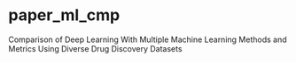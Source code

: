 # paper_ml_cmp
Comparison of Deep Learning With Multiple Machine Learning Methods and Metrics Using Diverse Drug Discovery Datasets
